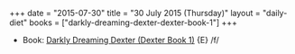 +++
date = "2015-07-30"
title = "30 July 2015 (Thursday)"
layout = "daily-diet"
books = ["darkly-dreaming-dexter-dexter-book-1"]
+++

<ul>
<li class="entry books">Book: <a href="/books/darkly-dreaming-dexter-dexter-book-1">Darkly Dreaming Dexter (Dexter Book 1)</a> {E} /f/</li>
</ul>